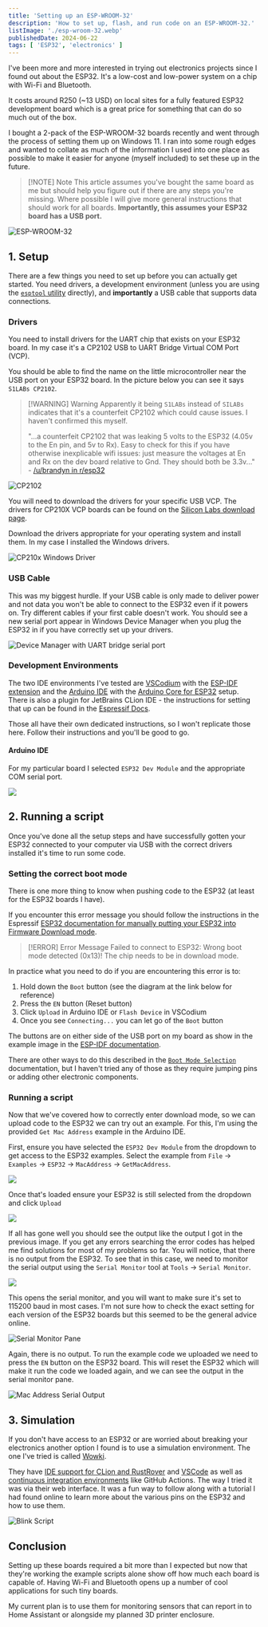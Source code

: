 ```yaml
---
title: 'Setting up an ESP-WROOM-32'
description: 'How to set up, flash, and run code on an ESP-WROOM-32.'
listImage: './esp-wroom-32.webp'
publishedDate: 2024-06-22
tags: [ 'ESP32', 'electronics' ]
---
```


I've been more and more interested in trying out electronics projects since I found out about the
ESP32. It's a low-cost and low-power system on a chip with Wi-Fi and Bluetooth.

It costs around R250 (~13 USD) on local sites for a fully featured ESP32 development board which is
a great price for something that can do so much out of the box.

I bought a 2-pack of the ESP-WROOM-32 boards recently and went through the process of setting them
up on Windows 11. I ran into some rough edges and wanted to collate as much of the information I
used into one place as possible to make it easier for anyone (myself included) to set these up in
the future.

> [!NOTE] Note
> This article assumes you've bought the same board as me but should help you figure out if there
> are any steps you're missing. Where possible I will give more general instructions that should work
> for all boards. **Importantly, this assumes your ESP32 board has a USB port.**

![ESP-WROOM-32](esp-wroom-32.webp "ESP-WROOM-32 Wi-Fi chip close-up")

## 1. Setup

There are a few things you need to set up before you can actually get started. You need drivers, a
development environment (unless you are using
the [`esptool` utility](https://github.com/espressif/esptool) directly), and **importantly** a
USB cable that supports data connections.

### Drivers

You need to install drivers for the UART chip that exists on your ESP32 board. In
my case it's a CP2102 USB to UART Bridge Virtual COM Port (VCP).

You should be able to find the name on the little microcontroller near the USB port on your ESP32
board. In the picture below you can see it says `S1LABs CP2102`.

> [!WARNING] Warning
> Apparently it being `S1LABs` instead of `SILABs` indicates that it's a counterfeit CP2102 which
> could cause issues. I haven't confirmed this myself.
> <!-- vale off -->
> "...a counterfeit CP2102 that was leaking 5 volts to the ESP32 (4.05v to the En pin, and 5v to
> Rx). Easy to check for this if you have otherwise inexplicable wifi issues: just measure the
> voltages at En and Rx on the dev board relative to Gnd. They should both be
> 3.3v..." - [/u/brandyn in r/esp32](https://www.reddit.com/r/esp32/comments/17vmyi8/comment/k9bm24t/?utm_source=share&utm_medium=web3x&utm_name=web3xcss&utm_term=1&utm_content=share_button)
> <!-- vale on -->

![CP2102](cp2102.webp "CP2102 UART Bridge Virtual COM Port")

You will need to download the drivers for your specific USB VCP. The drivers for CP210X VCP boards
can be found on
the [Silicon Labs download page](https://www.silabs.com/developers/usb-to-uart-bridge-vcp-drivers?tab=downloads).

Download the drivers appropriate for your operating system and install them. In my case I installed
the Windows drivers.

![CP210x Windows Driver](cp210x-driver.png "Screenshot of the extracted CP210x drivers for Windows")

### USB Cable

This was my biggest hurdle. If your USB cable is only made to deliver power and not data you won't
be able to connect to the ESP32 even if it powers on. Try different cables if your first cable
doesn't work.
You should see a new serial port appear in Windows Device Manager when you plug the ESP32 in if you
have correctly set up your drivers.

![Device Manager with UART bridge serial port](device-manager-serial-port.png "Device Manager with UART bridge serial port")

### Development Environments

The two IDE environments I've tested are [VSCodium](https://vscodium.com/) with
the [ESP-IDF extension](https://marketplace.visualstudio.com/items?itemName=espressif.esp-idf-extension)
and the [Arduino IDE](https://www.arduino.cc/en/software) with
the [Arduino Core for ESP32](https://github.com/espressif/arduino-esp32) setup. There is also a
plugin for JetBrains CLion IDE - the instructions for setting that up can be found in
the [Espressif Docs](https://docs.espressif.com/projects/esp-idf/en/stable/esp32/third-party-tools/clion.html).

Those all have their own dedicated instructions, so I won't replicate those here. Follow their
instructions and you'll be good to go.

#### Arduino IDE

For my particular board I selected `ESP32 Dev Module` and the appropriate COM serial port.

![](arduino-ide-select-board.png)

## 2. Running a script

Once you've done all the setup steps and have successfully gotten your ESP32 connected to your
computer via USB with the correct drivers installed it's time to run some code.

### Setting the correct boot mode

There is one more thing to know when pushing code to the ESP32 (at least for the ESP32 boards I
have).

If you encounter this error message you should follow the instructions in the
Espressif [ESP32 documentation for manually putting your ESP32 into Firmware Download mode](https://docs.espressif.com/projects/esptool/en/latest/esp32/advanced-topics/boot-mode-selection.html#manual-bootloader).


<!-- vale off -->
> [!ERROR] Error Message
> Failed to connect to ESP32: Wrong boot mode detected (0x13)! The chip needs to be in download
> mode.
<!-- vale on -->

In practice what you need to do if you are encountering this error is to:

1. Hold down the `Boot` button (see the diagram at the link below for reference)
2. Press the `EN` button (Reset button)
3. Click `Upload` in Arduino IDE or `Flash Device` in VSCodium
4. Once you see `Connecting...` you can let go of the `Boot` button

The buttons are on either side of the USB port on my board as show in the example image in
the [ESP-IDF documentation](https://docs.espressif.com/projects/esp-idf/en/release-v3.0/get-started/get-started-devkitc.html#functional-description).

There are other ways to do this described in
the [`Boot Mode Selection`](https://docs.espressif.com/projects/esptool/en/latest/esp32s3/advanced-topics/boot-mode-selection.html)
documentation, but I haven't tried any of those as they require jumping pins or adding other
electronic components.

### Running a script

Now that we've covered how to correctly enter download mode, so we can upload code to the ESP32 we
can try out an example. For this, I'm using the provided `Get Mac Address` example in the Arduino
IDE.

First, ensure you have selected the `ESP32 Dev Module` from the dropdown to get access to the ESP32
examples. Select the example
from `File` -> `Examples` -> `ESP32` -> `MacAddress` -> `GetMacAddress`.

![](get-mac-address-example.png)

Once that's loaded ensure your ESP32 is still selected from the dropdown and click `Upload`

![](click-upload.png)

If all has gone well you should see the output like the output I got in the previous image. If you get
any errors searching the error codes has helped me find solutions for most of my problems so far.
You will notice, that there is no output from the ESP32. To see that in this case, we need to
monitor the serial output using the `Serial Monitor` tool at `Tools` -> `Serial Monitor`.

![](serial-monitor-tool.png)

This opens the serial monitor, and you will want to make sure it's set to 115200 baud in most cases.
I'm not sure how to check the exact setting for each version of the ESP32 boards but this seemed to
be the general advice online.

![Serial Monitor Pane](serial-monitor-pane.png)

Again, there is no output. To run the example code we uploaded we need to press the `EN` button on
the ESP32 board. This will reset the ESP32 which will make it run the code we loaded again, and we
can see the output in the serial monitor pane.

![Mac Address Serial Output](macaddress-serial-output.png)

## 3. Simulation

If you don't have access to an ESP32 or are worried about breaking your electronics another option I
found is to use a simulation environment. The one I've tried is called [Wowki](https://wokwi.com/).

They
have [IDE support for CLion and RustRover](https://plugins.jetbrains.com/plugin/23826-wokwi-simulator)
and [VSCode](https://docs.wokwi.com/vscode/getting-started) as well
as [continuous integration environments](https://docs.wokwi.com/wokwi-ci/getting-started) like
GitHub Actions. The way I tried it was via their web interface. It was a fun way to follow along
with a tutorial I had found online to learn more about the various pins on the ESP32 and how to use
them.

![Blink Script](wokwi-simulation.png "Wowki Simulation showing a blink script")

## Conclusion

Setting up these boards required a bit more than I expected but now that they're working the example
scripts alone show off how much each board is capable of. Having Wi-Fi and Bluetooth opens up a
number of cool applications for such tiny boards.

My current plan is to use them for monitoring sensors that can report in to Home Assistant or
alongside my planned 3D printer enclosure.
